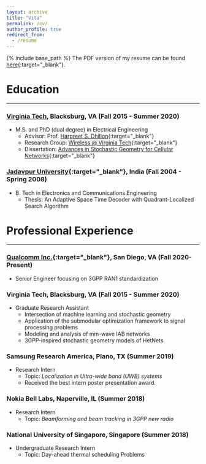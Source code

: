 ```yaml
---
layout: archive
title: "Vita"
permalink: /cv/
author_profile: true
redirect_from:
  - /resume
---
```


{% include base_path %}
The PDF version of my resume can be found [here](../files/resume_chiranjib.pdf){:target="_blank"}.

Education
======
---


### [Virginia Tech](https://vt.edu), Blacksburg, VA (Fall 2015 - Summer 2020)
* M.S. and PhD (dual degree) in Electrical Engineering
    * Advisor: Prof. [Harpreet S. Dhillon](https://www.dhillon.ece.vt.edu){:target="_blank"}
    *  Research Group: [Wireless @ Virginia Tech](https://wireless.vt.edu){:target="_blank"}
    * Dissertation: [Advances in Stochastic Geometry for Cellular Networks](../files/Saha_C_D_2020.pdf){:target="_blank"}

### [Jadavpur University](http://www.jaduniv.edu.in){:target="_blank"}, India (Fall 2004 - Spring 2008)
* B. Tech in Electronics and Communications Engineering 
    * Thesis: An Adaptive Space Time Decoder with Quadrant-Localized Search Algorithm

Professional Experience
======
---
### [Qualcomm Inc.](https://www.qualcomm.com){:target="_blank"}, San Diego, VA (Fall 2020-Present)
* Senior Engineer focusing on 3GPP RAN1 standardization 

### Virginia Tech, Blacksburg, VA (Fall 2015 - Summer 2020)
* Graduate Research Assistant
   * Intersection of machine learning and stochastic geometry 
   * Application of the submodular optimization framework to signal processing problems
   * Modeling and analysis of mm-wave IAB networks 
   * 3GPP-inspired stochastic geometry models of HetNets 

### Samsung Research America, Plano, TX (Summer 2019)   
   * Research Intern
       * Topic: *Localization in Ultra-wide band (UWB) systems*
       * Received the best intern poster presentation award.

### Nokia Bell Labs, Naperville, IL (Summer 2018)   
  * Research Intern
       * Topic: *Beamforming and beam tracking in 3GPP new radio*
 
### National University of Singapore, Singapore (Summer 2018)
   * Undergraduate Research Intern
        * Topic: Day-ahead thermal scheduling Problems
 
